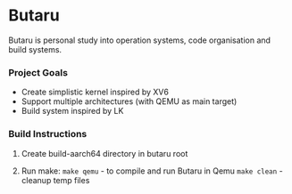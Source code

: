 # Butaru

Butaru is personal study into operation systems, code organisation and build systems.

### Project Goals

- Create simplistic kernel inspired by XV6
- Support multiple architectures (with QEMU as main target)
- Build system inspired by LK

### Build Instructions

1. Create build-aarch64 directory in butaru root

2. Run make:
  `make qemu` - to compile and run Butaru in Qemu
  `make clean` - cleanup temp files
